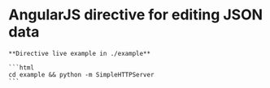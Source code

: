 # AngularJS directive for editing JSON data

    **Directive live example in ./example**

    ```html
    cd example && python -m SimpleHTTPServer
    ```
